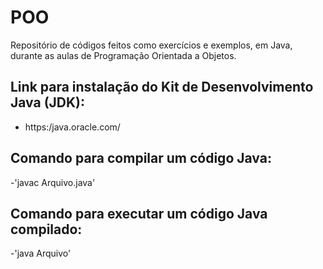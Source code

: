 # POO
Repositório de códigos feitos como exercícios e exemplos, em Java, durante as aulas de Programação Orientada a Objetos.

## Link para instalação do Kit de Desenvolvimento Java (JDK):

-  https:/java.oracle.com/

## Comando para compilar um código Java:

-'javac Arquivo.java'

## Comando para executar um código Java compilado:

-'java Arquivo'
